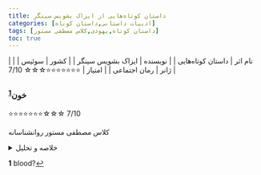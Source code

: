 ```yaml
---
title: داستان‌ کوتاه‌هایی از ایزاک بشویس سینگر
categories: [ادبیات داستانی,داستان کوتاه]
tags: [داستان کوتاه,یهودی,کلاس مصطفی مستور]
toc: true
---
```



| نام اثر | داستان‌ کوتاه‌هایی  |
| نویسنده | ایزاک بشویس سینگر |
| کشور | سوئیس |
| ژانر | رمان اجتماعی |
| امتیاز | ⭐⭐⭐⭐⭐⭐⭐☆☆☆ 7/10 |


### خون<sup id="a1">[1](#f1)</sup>

⭐⭐⭐⭐⭐⭐⭐☆☆☆ 7/10

کلاس مصطفی مستور
روانشناسانه

<details>
  <summary>خلاصه و تحلیل</summary>

</details>

<b id="f1">1</b> <span class="footnote">blood?</span>[↩](#a1)
